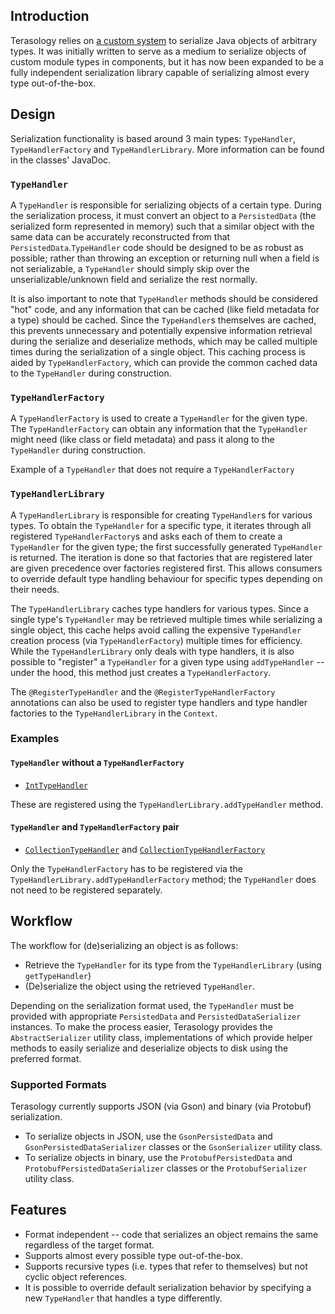 ## Introduction
Terasology relies on [a custom system](https://github.com/MovingBlocks/Terasology/tree/develop/engine/src/main/java/org/terasology/persistence/typeHandling) to serialize Java objects of arbitrary types. It was initially written to serve as a medium to serialize objects of custom module types in components, but it has now been expanded to be a fully independent serialization library capable of serializing almost every type out-of-the-box.

## Design
Serialization functionality is based around 3 main types: `TypeHandler`, `TypeHandlerFactory` and `TypeHandlerLibrary`. More information can be found in the classes' JavaDoc.

### `TypeHandler`
A `TypeHandler` is responsible for serializing objects of a certain type. During the serialization process, it must convert an object to a `PersistedData` (the serialized form represented in memory) such that a similar object with the same data can be accurately reconstructed from that `PersistedData`.`TypeHandler` code should be designed to be as robust as possible; rather than throwing an exception or returning null when a field is not serializable, a `TypeHandler` should simply skip over the unserializable/unknown field and serialize the rest normally.

It is also important to note that `TypeHandler` methods should be considered "hot" code, and any information that can be cached (like field metadata for a type) should be cached. Since the `TypeHandler`s themselves are cached, this prevents unnecessary and potentially expensive information retrieval during the serialize and deserialize methods, which may be called multiple times during the serialization of a single object. This caching process is aided by `TypeHandlerFactory`, which can provide the common cached data to the `TypeHandler` during construction.

### `TypeHandlerFactory`
A `TypeHandlerFactory` is used to create a `TypeHandler` for the given type. The `TypeHandlerFactory` can obtain any information that the `TypeHandler` might need (like class or field metadata) and pass it along to the `TypeHandler` during construction.

Example of a `TypeHandler` that does not require a `TypeHandlerFactory`

### `TypeHandlerLibrary`
A `TypeHandlerLibrary` is responsible for creating `TypeHandler`s for various types. To obtain the `TypeHandler` for a specific type, it iterates through all registered `TypeHandlerFactory`s and asks each of them to create a `TypeHandler` for the given type; the first successfully generated `TypeHandler` is returned. The iteration is done so that factories that are registered later are given precedence over factories registered first. This allows consumers to override default type handling behaviour for specific types depending on their needs.

The `TypeHandlerLibrary` caches type handlers for various types. Since a single type's `TypeHandler` may be retrieved multiple times while serializing a single object, this cache helps avoid calling the expensive `TypeHandler` creation process (via `TypeHandlerFactory`) multiple times for efficiency. While the `TypeHandlerLibrary` only deals with type handlers, it is also possible to "register" a `TypeHandler` for a given type using `addTypeHandler` -- under the hood, this method just creates a `TypeHandlerFactory`.

The `@RegisterTypeHandler` and the `@RegisterTypeHandlerFactory` annotations can also be used to register type handlers and type handler factories to the `TypeHandlerLibrary` in the `Context`.

### Examples

#### `TypeHandler` without a `TypeHandlerFactory`
- [`IntTypeHandler`](https://github.com/MovingBlocks/Terasology/blob/develop/engine/src/main/java/org/terasology/persistence/typeHandling/coreTypes/IntTypeHandler.java)

These are registered using the `TypeHandlerLibrary.addTypeHandler` method.

#### `TypeHandler` and `TypeHandlerFactory` pair
- [`CollectionTypeHandler`](https://github.com/MovingBlocks/Terasology/blob/develop/engine/src/main/java/org/terasology/persistence/typeHandling/coreTypes/CollectionTypeHandler.java) and [`CollectionTypeHandlerFactory`](https://github.com/MovingBlocks/Terasology/blob/develop/engine/src/main/java/org/terasology/persistence/typeHandling/coreTypes/factories/CollectionTypeHandlerFactory.java)

Only the `TypeHandlerFactory` has to be registered via the `TypeHandlerLibrary.addTypeHandlerFactory` method; the `TypeHandler` does not need to be registered separately.

## Workflow
The workflow for (de)serializing an object is as follows:
- Retrieve the `TypeHandler` for its type from the `TypeHandlerLibrary` (using `getTypeHandler`)
- (De)serialize the object using the retrieved `TypeHandler`.

Depending on the serialization format used, the `TypeHandler` must be provided with appropriate `PersistedData` and `PersistedDataSerializer` instances. To make the process easier, Terasology provides the `AbstractSerializer` utility class, implementations of which provide helper methods to easily serialize and deserialize objects to disk using the preferred format.

### Supported Formats
Terasology currently supports JSON (via Gson) and binary (via Protobuf) serialization. 

- To serialize objects in JSON, use the `GsonPersistedData` and `GsonPersistedDataSerializer` classes or the `GsonSerializer` utility class.
- To serialize objects in binary, use the `ProtobufPersistedData` and `ProtobufPersistedDataSerializer` classes or the `ProtobufSerializer` utility class.

## Features
- Format independent -- code that serializes an object remains the same regardless of the target format.
- Supports almost every possible type out-of-the-box.
- Supports recursive types (i.e. types that refer to themselves) but not cyclic object references.
- It is possible to override default serialization behavior by specifying a new `TypeHandler` that handles a type differently.